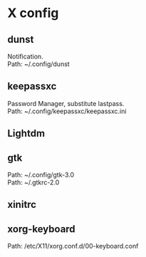 # X config

## dunst

Notification.  
Path: ~/.config/dunst

## keepassxc

Password Manager, substitute lastpass.  
Path: ~/.config/keepassxc/keepassxc.ini


## Lightdm

## gtk

Path: ~/.config/gtk-3.0  
Path: ~/.gtkrc-2.0  

## xinitrc


## xorg-keyboard

Path: /etc/X11/xorg.conf.d/00-keyboard.conf  
